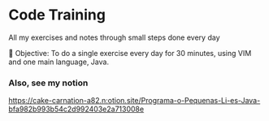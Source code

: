 # Code Training

All my exercises and notes through small steps done every day

🎯 Objective: To do a single exercise every day for 30 minutes, using VIM and one main language, Java.


### Also, see my notion
https://cake-carnation-a82.n:otion.site/Programa-o-Pequenas-Li-es-Java-bfa982b993b54c2d992403e2a713008e
